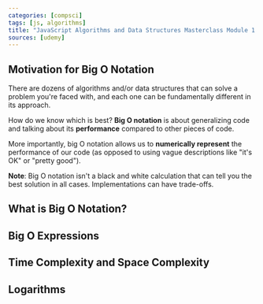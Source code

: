```yaml
---
categories: [compsci]
tags: [js, algorithms]
title: "JavaScript Algorithms and Data Structures Masterclass Module 1: Big O Notation"
sources: [udemy]
---
```


## Motivation for Big O Notation

There are dozens of algorithms and/or data structures that can solve a problem you're faced with, and each one can be fundamentally different in its approach.

How do we know which is best? **Big O notation** is about generalizing code and talking about its **performance** compared to other pieces of code.

More importantly, big O notation allows us to **numerically represent** the performance of our code (as opposed to using vague descriptions like "it's OK" or "pretty good").

**Note**: Big O notation isn't a black and white calculation that can tell you the best solution in all cases. Implementations can have trade-offs.

## What is Big O Notation?

## Big O Expressions

## Time Complexity and Space Complexity

## Logarithms